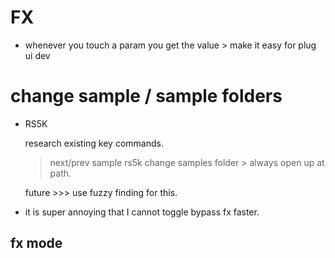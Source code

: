 # FX

- whenever you touch a param you get the value > make it easy for plug ui dev

# change sample / sample folders

- RS5K

  research existing key commands.

  > next/prev sample
  > rs5k change samples folder > always open up at path.

  future >>> use fuzzy finding for this.

- it is super annoying that I cannot toggle bypass fx faster.

## fx mode



